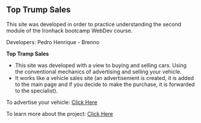 ## Top Trump Sales

This site was developed in order to practice understanding the second module of the Ironhack bootcamp WebDev course.

Developers: Pedro Henrique - Brenno

**Top Tramp Sales**

- This site was developed with a view to buying and selling cars. Using the conventional mechanics of advertising and selling your vehicle.
- It works like a vehicle sales site (an advertisement is created, it is added to the main page and if you decide to make the purchase, it is forwarded to the specialist).

To advertise your vehicle: [Click Here](https://super-trumps-sales.netlify.app/)

To learn more about the project: [Click Here](https://docs.google.com/presentation/d/1ro5FoXMAy4YiQO0Z2ZEBr3W7afcMg2v11gnGBUv1RjE/edit#slide=id.p)
